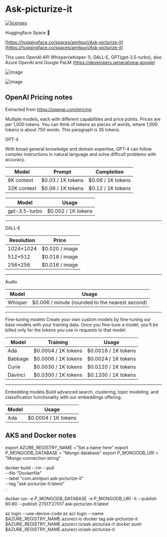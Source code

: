 # Ask-picturize-it

[![licenses](https://img.shields.io/badge/License-MIT-yellow.svg)](https://opensource.org/licenses/MIT)

Huggingface Space 🤗

[https://huggingface.co/spaces/amitpuri/Ask-picturize-it](https://huggingface.co/spaces/amitpuri/Ask-picturize-it)

This uses OpenAI API Whisper(whisper-1), DALL-E, GPT(gpt-3.5-turbo), also Azure OpenAI and Google PaLM (https://developers.generativeai.google)

![image](https://github.com/amitpuri/Ask-picturize-it/assets/6460233/9a59fa51-470c-40bb-ad40-411003e38282)

![image](https://github.com/amitpuri/Ask-picturize-it/assets/6460233/706bc278-7c51-48f8-9546-accce726d976)

## OpenAI Pricing notes

Extracted from https://openai.com/pricing

Multiple models, each with different capabilities and price points. Prices are per 1,000 tokens. 
You can think of tokens as pieces of words, where 1,000 tokens is about 750 words. 
This paragraph is 35 tokens.

GPT-4

With broad general knowledge and domain expertise, 
GPT-4 can follow complex instructions in natural language and solve difficult problems with accuracy.

| Model         | Prompt            | Completion               |
|---------------|-------------------|--------------------------|
| 8K context    | $0.03 / 1K tokens | $0.06 / 1K tokens        |
| 32K context   | $0.06 / 1K tokens | $0.12 / 1K tokens        |


| Model            | Usage             | 
|------------------|-------------------|
| gpt-3.5-turbo    | $0.002 / 1K tokens| 

--------------------------------------------------------

DALL-E

| Resolution            | Price        | 
|------------------|-------------------|
| 1024×1024        | $0.020 / image    | 
| 512×512          | $0.018 / image    | 
| 256×256          | $0.016 / image    | 

--------------------------------------------------------

Audio 

| Model            | Usage                                          | 
|------------------|------------------------------------------------|
| Whisper          | $0.006 / minute (rounded to the nearest second)| 


--------------------------------------------------------
Fine-tuning models
Create your own custom models by fine-tuning our base models with your training data. Once you fine-tune a model, 
you’ll be billed only for the tokens you use in requests to that model.

| Model         | Training            | Usage                  |
|---------------|---------------------|------------------------|
| Ada           | $0.0004 / 1K tokens | $0.0016 / 1K tokens    |
| Babbage       | $0.0006 / 1K tokens | $0.0024 / 1K tokens    |
| Curie         | $0.0030 / 1K tokens | $0.0120 / 1K tokens    |
| Davinci       | $0.0300 / 1K tokens | $0.1200 / 1K tokens    |


--------------------------------------------------------
Embedding models
Build advanced search, clustering, topic modeling, and classification functionality with our embeddings offering.

| Model        | Usage                 | 
|--------------|-----------------------|
| Ada          | $0.0004 / 1K tokens   | 

## AKS and Docker notes

export AZURE_REGISTRY_NAME ="Set a name here"
export P_MONGODB_DATABASE = "Mongo database"
export P_MONGODB_URI = "Mongo connection string"

docker build --rm --pull \
  --file "Dockerfile" \
  --label "com.amitpuri.ask-picturize-it" \
  --tag "ask-picturize-it:latest" \
  .

docker run -e P_MONGODB_DATABASE -e P_MONGODB_URI -it --publish 80:80 --publish 27017:27017 ask-picturize-it:latest
    
az login --use-device-code
az acr login --name $AZURE_REGISTRY_NAME.azurecr.io
docker tag ask-picturize-it $AZURE_REGISTRY_NAME.azurecr.io/ask-picturize-it
docker push $AZURE_REGISTRY_NAME.azurecr.io/ask-picturize-it

